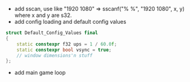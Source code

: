 * add sscan, use like "1920 1080" => sscanf("% %", "1920 1080", x, y) where x and y are s32.
* add config loading and default config values
```cpp
struct Default_Config_Values final
{
    static constexpr f32 ups = 1 / 60.0f;
    static constexpr bool vsync = true;
    // window dimensions'n stuff
};
```
* add main game loop